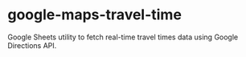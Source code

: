 # google-maps-travel-time
Google Sheets utility to fetch real-time travel times data using Google Directions API.
